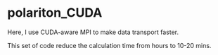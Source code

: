 # polariton_CUDA

Here, I use CUDA-aware MPI to make data transport faster. 

This set of code reduce the calculation time from hours to 10-20 mins.  
